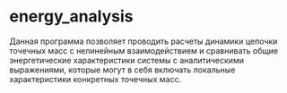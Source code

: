 # energy_analysis
Данная программа позволяет проводить расчеты динамики цепочки точечных масс с нелинейным
взаимодействием и сравнивать общие энергетические характеристики системы с аналитическими
выражениями, которые могут в себя включать локальные характеристики конкретных точечных масс.

